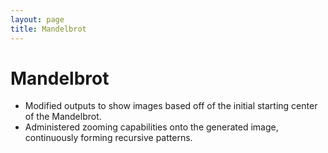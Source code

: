 ```yaml
---
layout: page
title: Mandelbrot
---
```


# Mandelbrot

* Modified outputs to show images based off of the initial starting center of the Mandelbrot.
* Administered zooming capabilities onto the generated image, continuously forming recursive
patterns.
